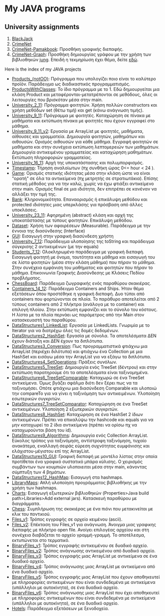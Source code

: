 # My JAVA programs

## University assignments  

1. [BlackJack]([./1.Blackjack](https://github.com/iosifidis/UoM-Applied-Informatics/tree/main/s3/object_oriented_programming/assignments/1.Blackjack))  
2. [CrimeNet]([./2.CrimeNet](https://github.com/iosifidis/UoM-Applied-Informatics/tree/main/s3/object_oriented_programming/assignments/2.CrimeNet))  
3. [CrimeNet-Pamakbook](.[/3.CrineNet-Pamakbook](https://github.com/iosifidis/UoM-Applied-Informatics/tree/main/s3/object_oriented_programming/assignments/3.CrineNet-Pamakbook)): Προσθήκη γραφικής διεπαφής.  
4. [CrimeNet-Graph]([./4.CrimeNet-Graph](https://github.com/iosifidis/UoM-Applied-Informatics/tree/main/s3/object_oriented_programming/assignments/4.CrimeNet-Graph)): Προσθήκη δημιουργίας γράφου με την χρήση των βιβλιοθηκών [jung](https://sourceforge.net/projects/jung/files/). Επειδή η τεκμηρίωση έχει θέμα, δείτε [εδώ](https://jgrapht.org/javadoc-1.4.0/org/jgrapht/GraphMetrics.html#%3Cinit%3E()).  

Here is the index of my JAVA projects

* [Products_(notOO)](https://github.com/iosifidis/UoM-Applied-Informatics/tree/main/s3/object_oriented_programming/lectures/Products_(notOO)): Πρόγραμμα που υπολογίζει ποιο είναι το καλύτερο προϊόν. Παράδειγμα ως διαδικαστικός προγραμματισμός.  
* [ProductsWithClasses](https://github.com/iosifidis/UoM-Applied-Informatics/tree/main/s3/object_oriented_programming/lectures/ProductsWithClasses): Το ίδιο πρόγραμμα με το 1. Εδώ δημιουργείται μια κλάση Product και μεταφέρονται-μετατρέπονται σε μεθόδους, όλες οι λειτουργίες που βρισκόταν μέσα στην main.  
* [University_2_11](https://github.com/iosifidis/UoM-Applied-Informatics/tree/main/s3/object_oriented_programming/lectures/University_2_11): Πρόγραμμα φοιτητών. Χρήση πολλών constructors και χρήση μεθόδων set (θέτω τιμή) και get (κάνω ανάγνωση τιμής).  
* [University_9_11](https://github.com/iosifidis/UoM-Applied-Informatics/tree/main/s3/object_oriented_programming/lectures/University_9_11): Πρόγραμμα με φοιτητές. Καταχώρηση σε πίνακα με μαθήματα και εκτύπωση πίνακα με φοιτητές που έχουν εγγραφεί στο μάθημα. 
* [University_9_11_v2](https://github.com/iosifidis/UoM-Applied-Informatics/tree/main/s3/object_oriented_programming/lectures/University_9_11_v2): Εργασία με ArrayList με φοιτητές, μαθήματα, αίθουσες και γραμματεία. Δημιουργία φοιτητών, μαθημάτων και αιθουσών. Ορισμός αιθουσών για κάθε μάθημα. Εγγραφή φοιτητών σε μαθήματα και στην συνέχεια εκτύπωση λεπτομερειών των μαθημάτων. Δημιουργία αντικειμένου γραμματείας και καταχώρηση μαθημάτων. Εκτύπωση πληροφοριών γραμματείας.   
* [University_16_11](https://github.com/iosifidis/UoM-Applied-Informatics/tree/main/s3/object_oriented_programming/lectures/University_16_11): Αρχή της υποκατάστασης και πολυμπορφισμός.  
* [Timestamp](https://github.com/iosifidis/UoM-Applied-Informatics/tree/main/s3/object_oriented_programming/lectures/Timestamp): Τήρηση αναλοίωτων (πχ συνθήκη ώρας 0<= hour < 24 ).  
* [Game](https://github.com/iosifidis/UoM-Applied-Informatics/tree/main/s3/object_oriented_programming/lectures/Game): Ορισμός στατικής ιδιότητας μέσα στην κλάση ώστε να είναι "ορατή" σε όλα τα αντικείμενα (πχ μετρητής σε στρατιωτάκια).  Επίσης στατική μέθοδος για να την καλώ, χωρίς να έχω φτιάξει αντικείμενο στην main. Ορισμός final σε μια ιδιότητα, δεν επιτρέπει σε κανέναν να αλλάξει την τιμή της.  
* [Bank](https://github.com/iosifidis/UoM-Applied-Informatics/tree/main/s3/object_oriented_programming/lectures/Bank): Κληρονομικότητα. Επαναορισμός ή επικάλυψη μεθόδου και protected ιδιότητες μιας υπερκλάσης για πρόσβαση από άλλες υποκλάσεις.  
* [University_23_11](https://github.com/iosifidis/UoM-Applied-Informatics/tree/main/s3/object_oriented_programming/lectures/University_23_11): Αφηρημένη (abstract) κλάση και αρχή της υποκατάστασης με τύπους φοιτητών. Επικάλυψη μεθόδου.   
* [Dataset](https://github.com/iosifidis/UoM-Applied-Informatics/tree/main/s3/object_oriented_programming/lectures/DataSet): Χρήση των αφαιρέσεων (Measurable). Παράδειγμα με την έννοια της διασύνδεσης (Interface)  
* [GUI](https://github.com/iosifidis/UoM-Applied-Informatics/tree/main/s3/object_oriented_programming/lectures/GUI): Εισαγωγή στην γραφική διασύνδεση χρήστη  
* [University_7_12](https://github.com/iosifidis/UoM-Applied-Informatics/tree/main/s3/object_oriented_programming/lectures/University_7_12): Παράδειγμα υλοποίησης της toString και παράδειγμα σύγκρισης 2 αντικειμένων (με την equals)  
* [Students_7_12](https://github.com/iosifidis/UoM-Applied-Informatics/tree/main/s3/object_oriented_programming/lectures/Students_7_12): Ολοκληρωμένο παράδειγμα με γραφική διεπαφή. Εισαγωγή φοιτητή με όνομα, ταυτότητα και μάθημα και εισαγωγή του σε λίστα φοιτητών (μέσα στην κλάση μάθημα) που πήραν το μάθημα. Στην συνέχεια εμφάνιση του μαθήματος και φοιτητών που πήραν το μάθημα. Επικοινωνία Γραφικής Διασύνδεσης με Κλάσεις Πεδίου προβλήματος.  
* [ChessBoard](https://github.com/iosifidis/UoM-Applied-Informatics/tree/main/s3/object_oriented_programming/lectures/ChessBoard): Παράδειγμα ζωγραφικής ενός παραθύρου σκακιέρας.  
* [Containers_14_12](https://github.com/iosifidis/UoM-Applied-Informatics/tree/main/s3/object_oriented_programming/lectures/Containers_14_12): Παράδειγμα Containers and Ships. Ήταν θέμα εξετάσεων όπου προστέθηκε η γραφική διεπαφή. Δυο τύποι από containers που φορτώνονται σε πλοία. Το παράθυρο αποτελείται από 2 τύπους containers από 2 πλήκτρα (ανάλογα με το container) και επιλογή πλοίου. Στην εκτύπωση εμφανίζει και το σύνολο του κόστους. Η λίστα με τα πλοία περνάει ως παράμετρος από την Main στον κατασκευαστή του παραθύρου.   
* [DataStructures1_LinkedList](https://github.com/iosifidis/UoM-Applied-Informatics/tree/main/s3/object_oriented_programming/lectures/DataStructures1_LinkedList): Εργασία με LinkedLists. Γνωριμία με το Iterator για να διατρέχω όλες τις δομές δεδομένων.  
* [DataStructures2_HashSet](https://github.com/iosifidis/UoM-Applied-Informatics/tree/main/s3/object_oriented_programming/lectures/DataStructures2_HashSet): Εργασία με σύνολα. Τα αποτελέσματα ΔΕΝ έχουν διάταξη και ΔΕΝ έχουν τα διπλότυπα.  
* [DataStructures3_Conversion](https://github.com/iosifidis/UoM-Applied-Informatics/tree/main/s3/object_oriented_programming/lectures/DataStructures3_Conversion): Πως προγραμματιστικά φτιάχνω μια ArrayList (περιέχει διλότυπα) και φτιάχνω ένα Collection με μια HashSet και εισάγω μέσα την ArrayList για να εξάγω τα διπλότυπα.  
* [DataStructures4_SetOperations](https://github.com/iosifidis/UoM-Applied-Informatics/tree/main/s3/object_oriented_programming/lectures/DataStructures4_SetOperations): Πράξεις συνόλων.  
* [DataStructures5_TreeSet](https://github.com/iosifidis/UoM-Applied-Informatics/tree/main/s3/object_oriented_programming/lectures/DataStructures5_TreeSet): Δημιουργία ενός TreeSet (δέντρου) και στην εκτύπωση παρατηρούμε ότι τα αποτελέσματα είναι ταξινομημένα.  
* [DataStructures6_TreeSetComparable](https://github.com/iosifidis/UoM-Applied-Informatics/tree/main/s3/object_oriented_programming/lectures/DataStructures6_TreeSetComparable): Καταχωρώ σε ένα TreeSet αντικείμενα. Όμως βγάζει σφάλμα διότι δεν ξέρει πως να τα ταξινομήσει. Οπότε φτιάχνω μια διασύνδεση Comparable και υλοποιώ την compareTo για να γίνει η ταξινόμηση των αντικειμένων. Υλοποίηση εσωτερικών συγκριτών.    
* [DataStructures7_TreeSetComparator](https://github.com/iosifidis/UoM-Applied-Informatics/tree/main/s3/object_oriented_programming/lectures/DataStructures7_TreeSetComparator): Καταχώρηση σε ένα TreeSet αντικειμένων. Υλοποίηση 2 εξωτερικών συγκριτών.  
* [DataStructures8_HashSet](https://github.com/iosifidis/UoM-Applied-Informatics/tree/main/s3/object_oriented_programming/lectures/DataStructures8_HashSet): Καταχώρηση σε ένα HashSet 2 ίδιων αντικειμένων. Πρέπει να επικαλύψω την hashcode και equals για να μην καταχωρεί τα 2 ίδια αντικείμενα (πρέπει να ορίσω πχ να καταχωρούνται βάση του id).  
* [DataStructures9_Algorithms](https://github.com/iosifidis/UoM-Applied-Informatics/tree/main/s3/object_oriented_programming/lectures/DataStructures9_Algorithms): Δημιουργία ενός Collection ArrayList. Εύκολος τρόπος για ταξινόμηση, αντίστροφη ταξινόμηση, τυχαίο ανακάτεμα, εναλλαγή σειράς εύρεση συχνότητας ευμφάνισης και ελάχιστου-μέγιστου επί της ArrayList.  
* [DataStructures10_GUI](https://github.com/iosifidis/UoM-Applied-Informatics/tree/main/s3/object_oriented_programming/lectures/DataStructures10_GUI): Γραφική διεπαφή με μοντέλο λίστας στην οποία προτίθεται ένα γραφικό συστατικό μπάρα κύλισης. Ο χειρισμός συμβάντων των κουμπιών υλοποιειται μέσα στην main, κάνοντας σύμπτυξη των 4 βημάτων.  
* [DataStructures12_HashMap](https://github.com/iosifidis/UoM-Applied-Informatics/tree/main/s3/object_oriented_programming/lectures/DataStructures12_HashMap): Εισαγωγή στα hashmaps.  
* [LibraryMaps](https://github.com/iosifidis/UoM-Applied-Informatics/tree/main/s3/object_oriented_programming/lectures/LibraryMaps): Απλή υλοποίηση προγράμματος βιβλιοθήκης με την χρήση των hashmaps.  
* [Charts](https://github.com/iosifidis/UoM-Applied-Informatics/tree/main/s3/object_oriented_programming/lectures/Charts): Εισαγωγή εξωτερικών βιβλιοθηκών (Properties>Java build path>Libraries>Add external jars). Κατασκευή παραθύρου με διαγράμματα.  
* [Chess](https://github.com/iosifidis/UoM-Applied-Informatics/tree/main/s3/object_oriented_programming/lectures/Chess): Συμπλήρωση της σκακιέρας με ένα πιόνι που μετακινείται με κλικ του ποντικιού.  
* [Files_v1](https://github.com/iosifidis/UoM-Applied-Informatics/tree/main/s3/object_oriented_programming/lectures/Files_v1): Τρόπος εγγραφής σε αρχείο κειμένου (ascii).  
* [Files_v2](https://github.com/iosifidis/UoM-Applied-Informatics/tree/main/s3/object_oriented_programming/lectures/Files_v2): Επέκταση του Files_v1 για ανάγνωση. Άνοιγμα μιας γραφικης διεπαφής με πλήκτρο open file. Ανοίγει επιλογέας αρχείου και στη συνέχεια διαβάζεται το αρχείο γραμμή-γραμμή. Το αποτέλεσμα, εκτυπώνεται στο τερματικό.  
* [BinaryFiles_v1](https://github.com/iosifidis/UoM-Applied-Informatics/tree/main/s3/object_oriented_programming/lectures/BinaryFiles_v11): Τρόπος εγγραφής αντικειμένου σε δυαδικό αρχείο.  
* [BinaryFiles_v2](https://github.com/iosifidis/UoM-Applied-Informatics/tree/main/s3/object_oriented_programming/lectures/BinaryFiles_v2): Τρόπος ανάγνωσης αντικειμένου από δυαδικό αρχείο.  
* [BinaryFiles_v3](https://github.com/iosifidis/UoM-Applied-Informatics/tree/main/s3/object_oriented_programming/lectures/BinaryFiles_v3): Τρόπος εγγραφής μιας ArrayList με αντικείμενα σε ένα δυαδικό αρχείο.  
* [BinaryFiles_v4](https://github.com/iosifidis/UoM-Applied-Informatics/tree/main/s3/object_oriented_programming/lectures/BinaryFiles_v4): Τρόπος ανάγνωσης μιας ArrayList με αντικείμενα από ένα δυαδικό αρχείο.  
* [BinaryFiles_v5](https://github.com/iosifidis/UoM-Applied-Informatics/tree/main/s3/object_oriented_programming/lectures/BinaryFiles_v5): Τρόπος εγγραφής μιας ArrayList που έχουν αποθηκευτεί με πληροφορίες αντικειμένων που είναι συνδεδεμένα με αντικείμενα (υπάλληλοι με αυτοκίνητα), σε ένα δυαδικό αρχείο.  
* [BinaryFiles_v6](https://github.com/iosifidis/UoM-Applied-Informatics/tree/main/s3/object_oriented_programming/lectures/BinaryFiles_v6): Τρόπος ανάγνωσης μιας ArrayList που έχει αποθηκευτεί με πληροφορίες αντικειμένων που είναι συνδεδεμένα με αντικείμενα (υπάλληλοι με αυτοκίνητα), σε ένα δυαδικό αρχείο.  
* [Hotels](https://github.com/iosifidis/UoM-Applied-Informatics/tree/main/s3/object_oriented_programming/lectures/Hotels): Παράδειγμα εξετάσεων με ξενοδοχεία.  

